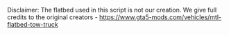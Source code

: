 Disclaimer: The flatbed used in this script is not our creation. We give full credits to the original creators - https://www.gta5-mods.com/vehicles/mtl-flatbed-tow-truck